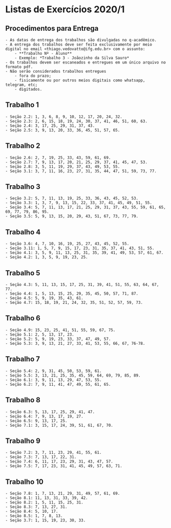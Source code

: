 # Listas de Exercícios 2020/1

## Procedimentos para Entrega

    - As datas de entrega dos trabalhos são divulgadas no q-acadêmico.
    - A entrega dos trabalhos deve ser feita exclusivamente por meio digital no email <thiago.vedovatto@ifg.edu.br> com o assunto:
        - **Trabalho Nº - Aluno**
        - Exemplo: *Trabalho 3 - Joãozinho da Silva Sauro*
    - Os trabalhos devem ser escaneados e entregues em um único arquivo no formato pdf.
    - Não serão considerados trabalhos entregues
        - fora do prazo;
        - fisicamente ou por outros meios digitais como whatsapp, telegram, etc;
        - digitados.

## Trabalho 1

    - Seção 2.2: 1, 3, 6, 8, 9, 10, 12, 17, 20, 24, 32.
    - Seção 2.3: 2, 6, 15, 18, 19, 24, 30, 37, 41, 46, 51, 60, 63.
    - Seção 2.4: 3, 17, 25, 29, 31, 37, 43.
    - Seção 2.5: 3, 9, 13, 20, 33, 36, 45, 51, 57, 65.

## Trabalho 2

    - Seção 2.6: 2, 7, 19, 25, 33, 43, 59, 61, 69.
    - Seção 2.7: 7, 9, 13, 17, 20, 21, 25, 29, 37, 41, 45, 47, 53.
    - Seção 2.8: 3, 5, 11, 19, 29, 37, 43, 49, 53, 55.
    - Seção 3.1: 3, 7, 11, 16, 23, 27, 31, 35, 44, 47, 51, 59, 73, 77.

## Trabalho 3

    - Seção 3.2: 5, 7, 11, 13, 19, 25, 33, 36, 43, 45, 52, 53.
    - Seção 3.3: 1, 3, 7, 9, 13, 15, 22, 33, 37, 41, 45, 49, 51, 55.
    - Seção 3.4: 5, 7, 11, 13, 17, 21, 25, 29, 31, 37, 43, 55, 59, 61, 65, 69, 77, 79, 86, 95.
    - Seção 3.5: 5, 9, 13, 15, 20, 29, 43, 51, 67, 73, 77, 79.

## Trabalho 4

    - Seção 3.6: 4, 7, 10, 16, 19, 25, 27, 43, 45, 52, 55.
    - Seção 3.11: 1, 5, 7, 9, 15, 17, 23, 31, 35, 37, 41, 43, 51, 55.
    - Seção 4.1: 3, 5, 9, 11, 13, 25, 31, 35, 39, 41, 49, 53, 57, 61, 67.
    - Seção 4.2: 1, 3, 5, 9, 19, 23, 25.

## Trabalho 5

    - Seção 4.3: 5, 11, 13, 15, 17, 25, 31, 39, 41, 51, 55, 63, 64, 67, 77.
    - Seção 4.4: 1, 5, 13, 15, 25, 29, 35, 45, 50, 57, 71, 87.
    - Seção 4.5: 5, 9, 19, 35, 43, 61.
    - Seção 4.7: 15, 18, 19, 21, 24, 32, 35, 51, 52, 57, 59, 73.

## Trabalho 6

    - Seção 4.9: 15, 23, 25, 41, 51, 55, 59, 67, 75.
    - Seção 5.1: 2, 5, 13, 17, 23.
    - Seção 5.2: 5, 9, 19, 23, 33, 37, 47, 49, 57.
    - Seção 5.3: 3, 9, 13, 21, 27, 33, 41, 53, 55, 66, 67, 76-78.

## Trabalho 7

    - Seção 5.4: 2, 9, 31, 45, 50, 53, 59, 61.
    - Seção 5.5: 3, 13, 21, 25, 35, 45, 59, 64, 69, 79, 85, 89.
    - Seção 6.1: 3, 9, 11, 13, 29, 47, 53, 55.
    - Seção 6.2: 7, 9, 11, 41, 47, 49, 55, 61, 65.

## Trabalho 8

    - Seção 6.3: 5, 13, 17, 25, 29, 41, 47.
    - Seção 6.4: 7, 9, 13, 17, 19, 27.
    - Seção 6.5: 9, 13, 17, 25.
    - Seção 7.1: 3, 15, 17, 24, 39, 51, 61, 67, 70.

## Trabalho 9

    - Seção 7.2: 3, 7, 11, 23, 29, 41, 55, 61.
    - Seção 7.3: 7, 13, 17, 22, 31.
    - Seção 7.4: 6, 11, 17, 23, 29, 31, 43, 47, 57.
    - Seção 7.5: 7, 17, 23, 31, 41, 45, 49, 57, 63, 71.

## Trabalho 10

    - Seção 7.8: 1, 7, 13, 21, 29, 31, 49, 57, 61, 69.
    - Seção 8.1: 11, 13, 31, 33, 39, 42.
    - Seção 8.2: 1, 5, 11, 15, 25, 31.
    - Seção 8.3: 7, 13, 27, 31.
    - Seção 8.4: 5, 10, 17.
    - Seção 8.5: 1, 7, 8, 13.
    - Seção 3.7: 1, 15, 19, 23, 30, 33.
